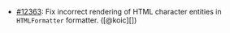 * [#12363](https://github.com/rubocop/rubocop/issues/12363): Fix incorrect rendering of HTML character entities in `HTMLFormatter` formatter. ([@koic][])
